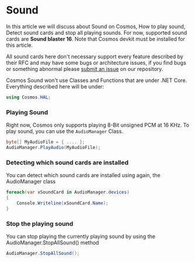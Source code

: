 # Sound

In this article we will discuss about Sound on Cosmos, How to play sound, Detect sound cards and stop all playing sounds. For now, supported sound cards are **Sound blaster 16**. Note that Cosmos devkit must be installed for this article.

All sound cards here don't necessary support every feature described by their RFC and may have some bugs or architecture issues, if you find bugs or something abnormal please [submit an issue](http://https://github.com/CosmosOS/Cosmos/issues/new/choose "repository") on our repository. 

Cosmos Sound won't use Classes and Functions that are under .NET Core. Everything described here will be under:
```csharp
using Cosmos.HAL;
```
### Playing Sound
Right now, Cosmos only supports playing 8-Bit unsigned PCM at 16 KHz.
To play sound, you can use the ```AudioManager``` Class.
```csharp
byte[] MyAudioFile = { .... };
AudioManager.PlayAudio(MyAudioFile);
```

### Detecting which sound cards are installed
You can detect which sound cards are installed using again, the AudioManager class
```csharp
foreach(var xSoundCard in AudioManager.devices)
{
    Console.Writeline(xSoundCard.Name);
}
```

### Stop the playing sound
You can stop playing the currently playing sound by using the AudioManager.StopAllSound() method
```csharp
AudioManager.StopAllSound();
```
